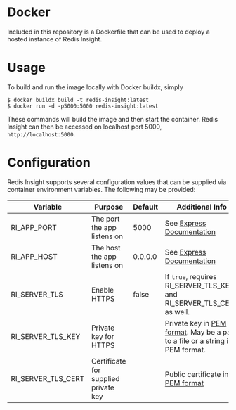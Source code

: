 # Docker

Included in this repository is a Dockerfile that can be used to deploy a hosted instance of Redis Insight.

# Usage

To build and run the image locally with Docker buildx, simply

```
$ docker buildx build -t redis-insight:latest
$ docker run -d -p5000:5000 redis-insight:latest
```

These commands will build the image and then start the container. Redis Insight can then be accessed on localhost port 5000, `http://localhost:5000`.

# Configuration

Redis Insight supports several configuration values that can be supplied via container environment variables. The following may be provided:

| Variable | Purpose | Default | Additional Info |
| ---------|---------|-----------------|---------|
| RI_APP_PORT | The port the app listens on | 5000 | See [Express Documentation](https://expressjs.com/en/api.html#app.listen) |
| RI_APP_HOST | The host the app listens on | 0.0.0.0 | See [Express Documentation](https://expressjs.com/en/api.html#app.listen) |
| RI_SERVER_TLS | Enable HTTPS | false | If `true`, requires RI_SERVER_TLS_KEY and RI_SERVER_TLS_CERT as well. |
| RI_SERVER_TLS_KEY | Private key for HTTPS | | Private key in [PEM format](https://www.ssl.com/guide/pem-der-crt-and-cer-x-509-encodings-and-conversions/#ftoc-heading-3). May be a path to a file or a string in PEM format. |
| RI_SERVER_TLS_CERT | Certificate for supplied private key | | Public certificate in [PEM format](https://www.ssl.com/guide/pem-der-crt-and-cer-x-509-encodings-and-conversions/#ftoc-heading-3) |
